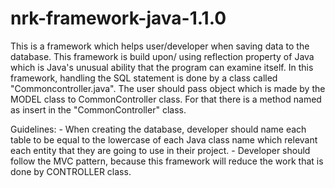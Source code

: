 # nrk-framework-java-1.1.0
This is a framework which helps user/developer when saving data to the database. This framework is build upon/ using reflection property of Java which is Java's unusual ability that the program can examine itself.
In this framework, handling the SQL statement is done by a class called "Commoncontroller.java". The user should pass object which is made by the MODEL class to CommonController class. For that there is a method named as insert in the "CommonController" class.

Guidelines:
    - When creating the database, developer should name each table to be equal to the lowercase of each Java class name which relevant each entity that they are going to use in their project.
    - Developer should follow the MVC pattern, because this framework will reduce the work that is done by CONTROLLER class.
